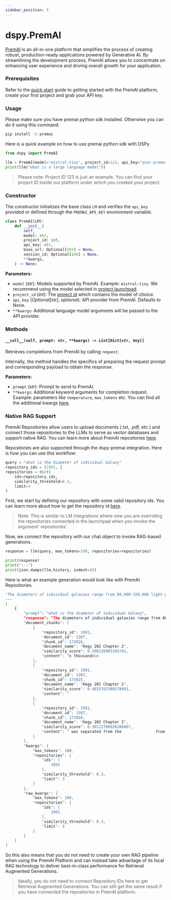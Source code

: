 ```yaml
---
sidebar_position: 5
---
```


# dspy.PremAI

[PremAI](https://app.premai.io)  is an all-in-one platform that simplifies the process of creating robust, production-ready applications powered by Generative AI. By streamlining the development process, PremAI allows you to concentrate on enhancing user experience and driving overall growth for your application.

### Prerequisites

Refer to the [quick start](https://docs.premai.io/introduction) guide to getting started with the PremAI platform, create your first project and grab your API key.

### Usage

Please make sure you have premai python sdk installed. Otherwise you can do it using this command:

```bash
pip install -U premai
```

Here is a quick example on how to use premai python sdk with DSPy

```python
from dspy import PremAI

llm = PremAI(model='mistral-tiny', project_id=123, api_key="your-premai-api-key")
print(llm("what is a large language model"))
```

> Please note: Project ID 123 is just an example. You can find your project ID inside our platform under which you created your project.

### Constructor

The constructor initializes the base class `LM` and verifies the `api_key` provided or defined through the `PREMAI_API_KEY` environment variable.

```python
class PremAI(LM):
    def __init__(
        self,
        model: str,
        project_id: int,
        api_key: str,
        base_url: Optional[str] = None,
        session_id: Optional[int] = None,
        **kwargs,
    ) -> None:
```

**Parameters:**

- `model` (_str_): Models supported by PremAI. Example: `mistral-tiny`. We recommend using the model selected in [project launchpad](https://docs.premai.io/get-started/launchpad).
- `project_id` (_int_): The [project id](https://docs.premai.io/get-started/projects) which contains the model of choice.
- `api_key` (_Optional[str]_, _optional_): API provider from PremAI. Defaults to None.
- `**kwargs`: Additional language model arguments will be passed to the API provider.

### Methods

#### `__call__(self, prompt: str, **kwargs) -> List[Dict[str, Any]]`

Retrieves completions from PremAI by calling `request`.

Internally, the method handles the specifics of preparing the request prompt and corresponding payload to obtain the response.

**Parameters:**

- `prompt` (_str_): Prompt to send to PremAI.
- `**kwargs`: Additional keyword arguments for completion request. Example: parameters like `temperature`, `max_tokens` etc. You can find all the additional kwargs [here](https://docs.premai.io/get-started/sdk#optional-parameters).

### Native RAG Support

PremAI Repositories allow users to upload documents (.txt, .pdf, etc.) and connect those repositories to the LLMs to serve as vector databases and support native RAG. You can learn more about PremAI repositories [here](https://docs.premai.io/get-started/repositories).

Repositories are also supported through the dspy-premai integration. Here is how you can use this workflow: 

```python
query = "what is the diameter of individual Galaxy"
repository_ids = [1991, ]
repositories = dict(
    ids=repository_ids,
    similarity_threshold=0.3,
    limit=3
)
```

First, we start by defining our repository with some valid repository ids. You can learn more about how to get the repository id [here](https://docs.premai.io/get-started/repositories). 

> Note: This is similar to LM integrations where now you are overriding the repositories connected in the launchpad when you invoke the argument' repositories'. 

Now, we connect the repository with our chat object to invoke RAG-based generations. 

```python 
response = llm(query, max_tokens=100, repositories=repositories)

print(response)
print("---")
print(json.dumps(llm.history, indent=4))
```

Here is what an example generation would look like with PremAI Repositories. 

```bash
'The diameters of individual galaxies range from 80,000-150,000 light-years.'
---
[
    {
        "prompt": "what is the diameter of individual Galaxy",
        "response": "The diameters of individual galaxies range from 80,000-150,000 light-years.",
        "document_chunks": [
            {
                "repository_id": 1991,
                "document_id": 1307,
                "chunk_id": 173926,
                "document_name": "Kegy 202 Chapter 2",
                "similarity_score": 0.586126983165741,
                "content": "n thousands\n                                                                                                                                               of           light-years. The diameters of individual\n                                                                                                                                               galaxies range from 80,000-150,000 light\n                                                                                                                       "
            },
            {
                "repository_id": 1991,
                "document_id": 1307,
                "chunk_id": 173925,
                "document_name": "Kegy 202 Chapter 2",
                "similarity_score": 0.4815782308578491,
                "content": "                                                for development of galaxies. A galaxy contains\n                                                                                                                                               a large number of stars. Galaxies spread over\n                                                                                                                                               vast distances that are measured in thousands\n                                       "
            },
            {
                "repository_id": 1991,
                "document_id": 1307,
                "chunk_id": 173916,
                "document_name": "Kegy 202 Chapter 2",
                "similarity_score": 0.38112708926200867,
                "content": " was separated from the               from each other as the balloon expands.\n  solar surface. As the passing star moved away,             Similarly, the distance between the galaxies is\n  the material separated from the solar surface\n  continued to revolve around the sun and it\n  slowly condensed into planets. Sir James Jeans\n  and later Sir Harold Jeffrey supported thisnot to be republishedalso found to be increasing and thereby, the\n                                                             universe is"
            }
        ],
        "kwargs": {
            "max_tokens": 100,
            "repositories": {
                "ids": [
                    1991
                ],
                "similarity_threshold": 0.3,
                "limit": 3
            }
        },
        "raw_kwargs": {
            "max_tokens": 100,
            "repositories": {
                "ids": [
                    1991
                ],
                "similarity_threshold": 0.3,
                "limit": 3
            }
        }
    }
]
```

So this also means that you do not need to create your own RAG pipeline when using the PremAI Platform and can instead take advantage of its local RAG technology to deliver best-in-class performance for Retrieval Augmented Generations.

> Ideally, you do not need to connect Repository IDs here to get Retrieval Augmented Generations. You can still get the same result if you have connected the repositories in PremAI platform. 
